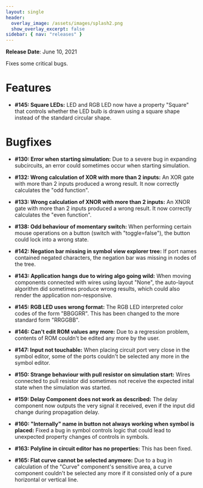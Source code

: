 ```yaml
---
layout: single
header:
  overlay_image: /assets/images/splash2.png
  show_overlay_excerpt: false
sidebar: { nav: "releases" }
---
```


**Release Date**: June 10, 2021

Fixes some critical bugs.

# Features

* **#145: Square LEDs:** LED and RGB LED now have a property "Square" that controls
whether the LED bulb is drawn using a square shape instead of the standard circular shape.

# Bugfixes

* **#130: Error when starting simulation:** Due to a severe bug in expanding
subcircuits, an error could sometimes occur when starting simulation.

* **#132: Wrong calculation of XOR with more than 2 inputs:** An XOR gate
with more than 2 inputs produced a wrong result. It now correctly calculates
the "odd function".

* **#133: Wrong calculation of XNOR with more than 2 inputs:** An XNOR gate
with more than 2 inputs produced a wrong result. It now correctly calculates
the "even function".

* **#138: Odd behaviour of momentary switch:** When performing certain mouse
operations on a button (switch with "toggle=false"), the button could lock
into a wrong state.

* **#142: Negation bar missing in symbol view explorer tree:** If port names
contained negated characters, the negation bar was missing in nodes of the tree.

* **#143: Application hangs due to wiring algo going wild:** When moving
components connected with wires using layout "None", the auto-layout algorithm
did sometimes produce wrong results, which could also render the application
non-responsive.

* **#145: RGB LED uses wrong format:** The RGB LED interpreted color codes
of the form "BBGGRR". This has been changed to the more standard form "RRGGBB".

* **#146: Can't edit ROM values any more:** Due to a regression problem, contents
of ROM couldn't be edited any more by the user.

* **#147: Input not touchable:** When placing circuit port very close in the symbol
editor, some of the ports couldn't be selected any more in the symbol editor.

* **#150: Strange behaviour with pull resistor on simulation start:** Wires
connected to pull resistor did sometimes not receive the expected inital state
when the simulation was started.

* **#159: Delay Component does not work as described:** The delay component
now outputs the very signal it received, even if the input did change during
propagation delay.

* **#160: "Internally" name in button not always working when symbol is placed:** Fixed
a bug in symbol controls logic that could lead to unexpected property changes of
controls in symbols.

* **#163: Polyline in circuit editor has no properties:** This has been fixed.

* **#165: Flat curve cannot be selected anymore:** Due to a bug in calculation
of the "Curve" component's sensitive area, a curve component couldn't be selected
any more if it consisted only of a pure horizontal or vertical line.

